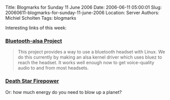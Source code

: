 Title: Blogmarks for Sunday 11 June 2006
Date: 2006-06-11 05:00:01
Slug: 20060611-blogmarks-for-sunday-11-june-2006
Location: Server
Authors: Michiel Scholten
Tags: blogmarks

<p>Interesting links of this week:</p>
<h3><a href="http://bluetooth-alsa.sourceforge.net/">Bluetooth-alsa Project</a></h3>
<blockquote><p class="quote">This project provides a way to use a bluetooth headset with Linux. We do this currently by making an alsa kernel driver which uses bluez to reach the headset. It works well enough now to get voice-quality audio to and from most headsets.</p></blockquote>
<h3><a href="http://www.stardestroyer.net/Empire/Tech/Beam/DeathStar.html">Death Star Firepower</a></h3>
<p>Or: how much energy do you need to blow up a planet?</p>
